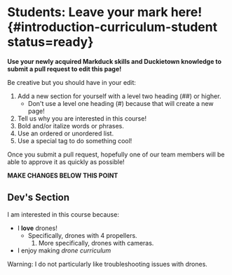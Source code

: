 # Students: Leave your mark here! {#introduction-curriculum-student status=ready}

**Use your newly acquired Markduck skills and Duckietown knowledge to submit a pull request to edit this page!**

Be creative but you should have in your edit:

1. Add a new section for yourself with a level two heading (##) or higher.
    - Don't use a level one heading (#) because that will create a new page!
2. Tell us why you are interested in this course!
3. Bold and/or italize words or phrases.
4. Use an ordered or unordered list.
5. Use a special tag to do something cool!

Once you submit a pull request, hopefully one of our team members will be able to approve it as quickly as possible!

**__MAKE CHANGES BELOW THIS POINT__**

<!-- this is a comment; it will not appear in the outputted online book -->

## Dev's Section

I am interested in this course because:

- I **love** drones!
    - Specifically, drones with 4 propellers.
        1. More specifically, drones with cameras.
- I enjoy making _drone curriculum_

Warning: I do not particularly like troubleshooting issues with drones.
